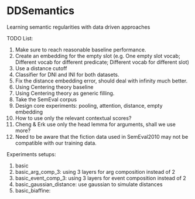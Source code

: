 # DDSemantics
Learning semantic regularities with data driven approaches

TODO List:
1. Make sure to reach reasonable baseline performance.
1. Create an embedding for the empty slot (e.g. One empty slot vocab; 
Different vocab for different predicate; Different vocab for different slot)
1. Use a distance cutoff
1. Classifier for DNI and INI for both datasets.
1. Fix the distance embedding error, should deal with infinity much better.
1. Using Centering theory baseline
1. Using Centering theory as generic filling.
1. Take the SemEval corpus
1. Design core experiments: pooling, attention, distance, empty embedding
1. How to use only the relevant contextual scores?
1. Cheng & Erk use only the head lemma for arguments, shall we use more?
1. Need to be aware that the fiction data used in SemEval2010 may not be
compatible with our training data.

Experiments setups:
1. basic
1. basic_arg_comp_3: using 3 layers for arg composition instead of 2
1. basic_event_comp_3: using 3 layers for event composition instead of 2
1. basic_gaussian_distance: use gaussian to simulate distances
1. basic_biaffine:



